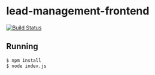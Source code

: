 # lead-management-frontend
[![Build Status](https://travis-ci.org/JBossOutreach/lead-management-server.svg?branch=master)](https://travis-ci.org/JBossOutreach/lead-management-server)

## Running

```sh
$ npm install
$ node index.js
```
